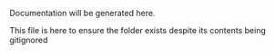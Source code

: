 Documentation will be generated here.

This file is here to ensure the folder exists despite its contents being gitignored